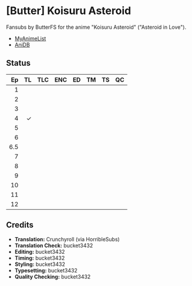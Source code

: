 # \[Butter] Koisuru Asteroid

Fansubs by ButterFS for the anime "Koisuru Asteroid" ("Asteroid in Love").

* [MyAnimeList](https://myanimelist.net/anime/39388/Koisuru_Asteroid)
* [AniDB](http://anidb.info/perl-bin/animedb.pl?show=anime&aid=14707)

## Status

|  Ep | TL | TLC | ENC | ED | TM | TS | QC |
|----:|---:|:---:|:---:|:--:|:--:|:--:|:--:|
|   1 |    |     |     |    |    |    |    |
|   2 |    |     |     |    |    |    |    |
|   3 |    |     |     |    |    |    |    |
|   4 |  ✓ |     |     |    |    |    |    |
|   5 |    |     |     |    |    |    |    |
|   6 |    |     |     |    |    |    |    |
| 6.5 |    |     |     |    |    |    |    |
|   7 |    |     |     |    |    |    |    |
|   8 |    |     |     |    |    |    |    |
|   9 |    |     |     |    |    |    |    |
|  10 |    |     |     |    |    |    |    |
|  11 |    |     |     |    |    |    |    |
|  12 |    |     |     |    |    |    |    |

## Credits

* **Translation:** Crunchyroll (via HorribleSubs)
* **Translation Check:** bucket3432
* **Editing:** bucket3432
* **Timing:** bucket3432
* **Styling:** bucket3432
* **Typesetting:** bucket3432
* **Quality Checking:** bucket3432
